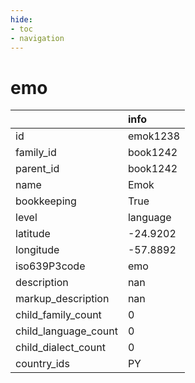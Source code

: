 ```yaml
---
hide:
- toc
- navigation
---
```

# emo
|                      | info     |
|:---------------------|:---------|
| id                   | emok1238 |
| family_id            | book1242 |
| parent_id            | book1242 |
| name                 | Emok     |
| bookkeeping          | True     |
| level                | language |
| latitude             | -24.9202 |
| longitude            | -57.8892 |
| iso639P3code         | emo      |
| description          | nan      |
| markup_description   | nan      |
| child_family_count   | 0        |
| child_language_count | 0        |
| child_dialect_count  | 0        |
| country_ids          | PY       |